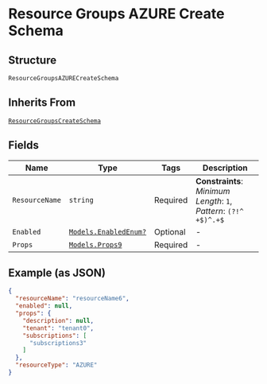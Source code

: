 
# Resource Groups AZURE Create Schema

## Structure

`ResourceGroupsAZURECreateSchema`

## Inherits From

[`ResourceGroupsCreateSchema`](../../doc/models/resource-groups-create-schema.md)

## Fields

| Name | Type | Tags | Description |
|  --- | --- | --- | --- |
| `ResourceName` | `string` | Required | **Constraints**: *Minimum Length*: `1`, *Pattern*: `(?!^ +$)^.+$` |
| `Enabled` | [`Models.EnabledEnum?`](../../doc/models/enabled-enum.md) | Optional | - |
| `Props` | [`Models.Props9`](../../doc/models/props-9.md) | Required | - |

## Example (as JSON)

```json
{
  "resourceName": "resourceName6",
  "enabled": null,
  "props": {
    "description": null,
    "tenant": "tenant0",
    "subscriptions": [
      "subscriptions3"
    ]
  },
  "resourceType": "AZURE"
}
```

